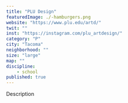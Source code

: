 ```yaml
---
title: "PLU Design"
featuredImage: ./-hamburgers.png
website: "https://www.plu.edu/artd/"
twit: ""
inst: "https://instagram.com/plu_artdesign/"
category: "P"
city: "Tacoma"
neighborhood: ""
size: "large"
map: ""
discipline:
    - school
published: true
---
```


Description
